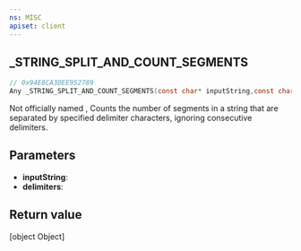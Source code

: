```yaml
---
ns: MISC
apiset: client
---
```

## _STRING_SPLIT_AND_COUNT_SEGMENTS

```c
// 0x94E8CA3DEE952789
Any _STRING_SPLIT_AND_COUNT_SEGMENTS(const char* inputString,const char* delimiters);
```

Not officially named 
, Counts the number of segments in a string that are separated by specified delimiter characters, ignoring consecutive delimiters.

## Parameters
* **inputString**:
* **delimiters**:

## Return value
[object Object]

